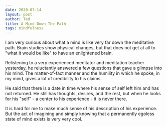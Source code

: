 ```yaml
---
date: 2020-07-14
layout: post
author: Ted
title: A Mind Down The Path
tags: mindfulness
---
```

I am very curious about what a mind is like very far down the meditative path. Brain studies show physical changes, but that does not get at all to "what it would be like" to have an enlightened brain.

Relistening to a very experienced meditator and meditation teacher yesterday, he reluctantly answered a few questions that gave a glimpse into his mind. The matter-of-fact manner and the humility in which he spoke, in my mind, gives a lot of credibility to his claims.

He said that there is a date in time where his sense of self left him and has not returned. He still has thoughts, desires, and the rest, but when he looks for his "self" - a center to his experience - it is never there.

It is hard for me to make much sense of his description of his experience. But the act of imagining and simply knowing that a permanently egoless state of mind exists is very very cool.
